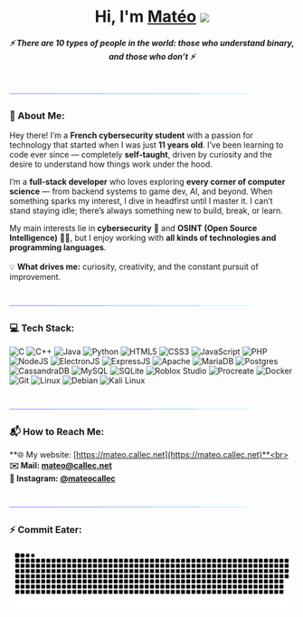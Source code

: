 <h1 align="center">Hi, I'm <a href="https://mateo.callec.net" target="_blank">Matéo</a> <img src="https://media.giphy.com/media/hvRJCLFzcasrR4ia7z/giphy.gif" width="25px"></h1>
<h5 align="center"><i>⚡ There are 10 types of people in the world: those who understand binary, and those who don’t ⚡</i></h5>

<br>
<img src="images/separator.gif">

### 💫 About Me:

Hey there! I’m a **French cybersecurity student** with a passion for technology that started when I was just **11 years old**. I’ve been learning to code ever since — completely **self-taught**, driven by curiosity and the desire to understand how things work under the hood.

I’m a **full-stack developer** who loves exploring **every corner of computer science** — from backend systems to game dev, AI, and beyond. When something sparks my interest, I dive in headfirst until I master it. I can’t stand staying idle; there’s always something new to build, break, or learn.

My main interests lie in **cybersecurity** 🔐 and **OSINT (Open Source Intelligence)** 🕵️‍♂️, but I enjoy working with **all kinds of technologies and programming languages**.<br>
<br>
💡 **What drives me:** curiosity, creativity, and the constant pursuit of improvement.

<br>
<img src="images/separator.gif">

### 💻 Tech Stack:

![C](https://img.shields.io/badge/C-%2300599C.svg?style=for-the-badge&logo=c&logoColor=white)
![C++](https://img.shields.io/badge/C%2B%2B-%2300599C.svg?style=for-the-badge&logo=c%2B%2B&logoColor=white)
![Java](https://img.shields.io/badge/Java-%23ED8B00.svg?style=for-the-badge&logo=java&logoColor=white)
![Python](https://img.shields.io/badge/Python-%233776AB.svg?style=for-the-badge&logo=python&logoColor=white)
![HTML5](https://img.shields.io/badge/HTML5-%23E34F26.svg?style=for-the-badge&logo=html5&logoColor=white)
![CSS3](https://img.shields.io/badge/CSS3-%231572B6.svg?style=for-the-badge&logo=css3&logoColor=white)
![JavaScript](https://img.shields.io/badge/JavaScript-%23F7DF1E.svg?style=for-the-badge&logo=javascript&logoColor=black)
![PHP](https://img.shields.io/badge/PHP-%23777BB4.svg?style=for-the-badge&logo=php&logoColor=white)
![NodeJS](https://img.shields.io/badge/Node.js-%23339933.svg?style=for-the-badge&logo=node.js&logoColor=white)
![ElectronJS](https://img.shields.io/badge/ElectronJS-%2320232e.svg?style=for-the-badge&logo=electron&logoColor=white)
![ExpressJS](https://img.shields.io/badge/ExpressJS-%23000000.svg?style=for-the-badge&logo=express&logoColor=white)
![Apache](https://img.shields.io/badge/Apache-%23D42029.svg?style=for-the-badge&logo=apache&logoColor=white)
![MariaDB](https://img.shields.io/badge/MariaDB-%23003545.svg?style=for-the-badge&logo=mariadb&logoColor=white)
![Postgres](https://img.shields.io/badge/Postgres-%234169E1.svg?style=for-the-badge&logo=postgresql&logoColor=white)
![CassandraDB](https://img.shields.io/badge/CassandraDB-%231287B1.svg?style=for-the-badge&logo=apache-cassandra&logoColor=white)
![MySQL](https://img.shields.io/badge/MySQL-%234479A1.svg?style=for-the-badge&logo=mysql&logoColor=white)
![SQLite](https://img.shields.io/badge/SQLite-%23003B57.svg?style=for-the-badge&logo=sqlite&logoColor=white)
![Roblox Studio](https://img.shields.io/badge/Roblox%20Studio-%2300A2FF.svg?style=for-the-badge&logo=roblox&logoColor=white)
![Procreate](https://img.shields.io/badge/Procreate-%23000000.svg?style=for-the-badge&logo=procreate&logoColor=white)
![Docker](https://img.shields.io/badge/Docker-%232496ED.svg?style=for-the-badge&logo=docker&logoColor=white)
![Git](https://img.shields.io/badge/Git-%23F05033.svg?style=for-the-badge&logo=git&logoColor=white)
![Linux](https://img.shields.io/badge/Linux-%23FCC624.svg?style=for-the-badge&logo=linux&logoColor=black)
![Debian](https://img.shields.io/badge/Debian-%23A81D33.svg?style=for-the-badge&logo=debian&logoColor=white)
![Kali Linux](https://img.shields.io/badge/Kali%20Linux-%23557C94.svg?style=for-the-badge&logo=kalilinux&logoColor=white)

<br>
<img src="images/separator.gif">

### 📬 How to Reach Me:

**🌐 My website: [https://mateo.callec.net](https://mateo.callec.net)**<br>
**✉️ Mail: [mateo@callec.net](mailto:mateo@callec.net)**<br>
**📸 Instagram: [@mateocallec](https://www.instagram.com/mateocallec)**<br>

<br>
<img src="images/separator.gif">

### ⚡ Commit Eater:

<picture>
  <source media="(prefers-color-scheme: dark)" srcset="https://raw.githubusercontent.com/mateocallec/mateocallec/output/github-snake-dark.svg" />
  <source media="(prefers-color-scheme: light)" srcset="https://raw.githubusercontent.com/mateocallec/mateocallec/output/github-snake.svg" />
  <img alt="github-snake" src="https://raw.githubusercontent.com/mateocallec/mateocallec/output/github-snake.svg" />
</picture>
